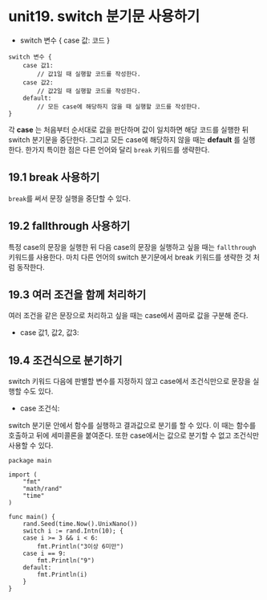 
unit19. switch 분기문 사용하기
==
  
  
+ switch 변수 { case 값: 코드 }
  
<pre><code>switch 변수 {
    case 값1:
        // 값1일 때 실행할 코드를 작성한다.
    case 값2:
        // 값2일 때 실행할 코드를 작성한다.
    default:
        // 모든 case에 해당하지 않을 때 실행할 코드를 작성한다.
}
</code></pre>
  
각 __case__ 는 처음부터 순서대로 값을 판단하며 값이 일치하면 해당 코드를 실행한 뒤 switch 분기문을 중단한다. 그리고 모든 case에 해당하지 않을 때는 
__default__ 를 실행한다. 한가지 특이한 점은 다른 언어와 달리 <code>break</code> 키워드를 생략한다.
  
19.1 break 사용하기
--
<code>break</code>를 써서 문장 실행을 중단할 수 있다.
  
19.2 fallthrough 사용하기
--
특정 case의 문장을 실행한 뒤 다음 case의 문장을 실행하고 싶을 때는 <code>fallthrough</code> 키워드를 사용한다. 마치 다른 언어의 
switch 분기문에서 break 키워드를 생략한 것 처럼 동작한다.
  
19.3 여러 조건을 함께 처리하기
--
여러 조건을 같은 문장으로 처리하고 싶을 때는 case에서 콤마로 값을 구분해 준다.
  
+ case 값1, 값2, 값3:
  
19.4 조건식으로 분기하기
--
switch 키워드 다음에 판별할 변수를 지정하지 않고 case에서 조건식만으로 문장을 실행할 수도 있다.
  
+ case 조건식:
  
switch 분기문 안에서 함수를 실행하고 결과값으로 분기를 할 수 있다. 이 때는 함수를 호출하고 뒤에 세미콜론을 붙여준다. 또한 case에서는 값으로 분기할 수 없고 
조건식만 사용할 수 있다.
  
<pre><code>package main

import (
    "fmt"
    "math/rand"
    "time"
)

func main() {
    rand.Seed(time.Now().UnixNano())
    switch i := rand.Intn(10); {
    case i >= 3 && i < 6:
        fmt.Println("3이상 6미만")
    case i == 9:
        fmt.Println("9")
    default:
        fmt.Println(i)
    }
}

</code></pre>